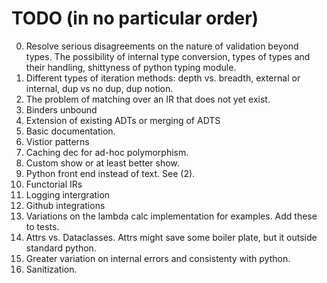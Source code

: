 # TODO (in no particular order)
0. Resolve serious disagreements on the nature of validation beyond types. The possibility of internal type conversion, types of types and their handling, shittyness of python typing module.
1. Different types of iteration methods: depth vs. breadth, external or internal, dup vs no dup, dup notion.
2. The problem of matching over an IR that does not yet exist.
3. Binders unbound
4. Extension of existing ADTs or merging of ADTS
5. Basic documentation.
6. Vistior patterns
7. Caching dec for ad-hoc polymorphism.
8. Custom show or at least better show. 
9. Python front end instead of text. See (2).
10. Functorial IRs
11. Logging intergration
12. Github integrations
13. Variations on the lambda calc implementation for examples. Add these to tests.
14. Attrs vs. Dataclasses. Attrs might save some boiler plate, but it outside standard python.
15. Greater variation on internal errors and consistenty with python.
16. Sanitization.

